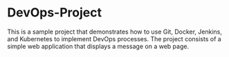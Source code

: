 # DevOps-Project
This is a sample project that demonstrates how to use Git, Docker, Jenkins, and Kubernetes to implement DevOps processes. The project consists of a simple web application that displays a message on a web page.
